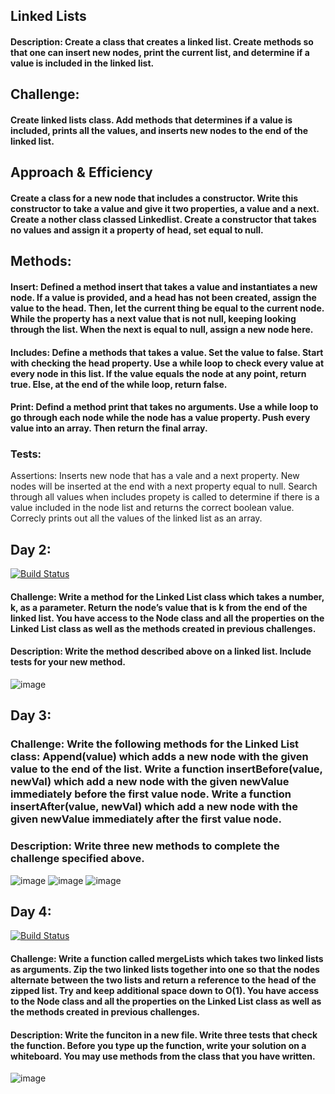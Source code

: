 ## Linked Lists
#### Description: Create a class that creates a linked list. Create methods so that one can insert new nodes, print the current list, and determine if a value is included in the linked list.

## Challenge:
#### Create linked lists class. Add methods that determines if a value is included, prints all the values, and inserts new nodes to the end of the linked list.

## Approach & Efficiency
#### Create a class for a new node that includes a constructor. Write this constructor to take a value and give it two properties, a value and a next. Create a nother class classed Linkedlist. Create a constructor that takes no values and assign it a property of head, set equal to null. 

## Methods: 
#### Insert: Defined a method insert that takes a value and instantiates a new node. If a value is provided, and a head has not been created, assign the value to the head. Then, let the current thing be equal to the current node. While the property has a next value that is not null, keeping looking through the list. When the next is equal to null, assign a new node here.

#### Includes: Define a methods that takes a value. Set the value to false. Start with checking the head property. Use a while loop to check every value at every node in this list. If the value equals the node at any point, return true. Else, at the end of the while loop, return false.

#### Print: Defind a method print that takes no arguments. Use a while loop to go through each node while the node has a value property. Push every value into an array. Then return the final array. 




### Tests:
Assertions: 
Inserts new node that has a vale and a next property. New nodes will be inserted at the end with a next property equal to null.
Search through all values when includes propety is called to determine if there is a value included in the node list and returns the correct boolean value.
Correcly prints out all the values of the linked list as an array. 

## Day 2: 
[![Build Status](https://www.travis-ci.com/hingham/data-structures-and-algorithms.svg?branch=master)](https://www.travis-ci.com/hingham/data-structures-and-algorithms)

#### Challenge: Write a method for the Linked List class which takes a number, k, as a parameter. Return the node’s value that is k from the end of the linked list. You have access to the Node class and all the properties on the Linked List class as well as the methods created in previous challenges.

#### Description: Write the method described above on a linked list. Include tests for your new method.

![image](assets/kth-from-end.JPG)

## Day 3: 

### Challenge: Write the following methods for the Linked List class: Append(value) which adds a new node with the given value to the end of the list. Write a function insertBefore(value, newVal) which add a new node with the given newValue immediately before the first value node. Write a function insertAfter(value, newVal) which add a new node with the given newValue immediately after the first value node.

### Description: Write three new methods to complete the challenge specified above.
![image](assets/linked-list-img-1.JPG)
![image](assets/linked-list-img-3.JPG)
![image](assets/linked-list-img-2.JPG)



## Day 4:
[![Build Status](https://www.travis-ci.com/hingham/data-structures-and-algorithms.svg?branch=master)](https://www.travis-ci.com/hingham/data-structures-and-algorithms)
#### Challenge: Write a function called mergeLists which takes two linked lists as arguments. Zip the two linked lists together into one so that the nodes alternate between the two lists and return a reference to the head of the zipped list. Try and keep additional space down to O(1). You have access to the Node class and all the properties on the Linked List class as well as the methods created in previous challenges.

#### Description: Write the funciton in a new file. Write three tests that check the function. Before you type up the function, write your solution on a whiteboard. You may use methods from the class that you have written.



![image](assets/merge-wb.JPG)




